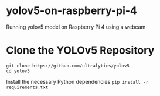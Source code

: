 # yolov5-on-raspberry-pi-4
Running yolov5 model on Raspberry Pi 4 using a webcam

# Clone the YOLOv5 Repository
```
git clone https://github.com/ultralytics/yolov5
cd yolov5
```
Install the necessary Python dependencies
`pip install -r requirements.txt `
